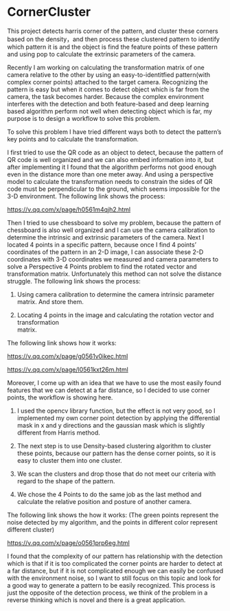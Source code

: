 # CornerCluster
This project detects harris corner of the pattern, and cluster these corners based on the density，and then process these clustered pattern to identify which pattern it is and the object is find the feature points of these pattern and using pop to calculate the extrinsic parameters of the camera. 


Recently I am working on calculating the transformation matrix of one camera relative to the other by using an easy-to-identitfied pattern(with complex corner points) attached to the target camera. Recognizing the  pattern is easy but when it comes to detect object which is far from the camera, the task becomes harder. Because the complex environment interferes with the detection and both feature-based and deep learning based algorithm perform not well when detecting object which is far, my purpose is to design a workflow to solve this problem.

To solve this problem I have tried different ways both to detect the pattern’s key points and to calculate the transformation.

I first tried to use the QR code as an object to detect, because the pattern of QR code is well organized and we can also embed information into it, but after implementing it I found that the algorithm performs not good enough even in the distance more than one meter away. And using a perspective model to calculate the transformation needs to constrain the sides of QR code must be perpendicular to the ground, which seems impossible for the 3-D environment. The following link shows the process:

https://v.qq.com/x/page/h0561m4qjh2.html



Then I tried to use chessboard to solve my problem, because the pattern of chessboard is also well organized and I can use the camera calibration to determine the intrinsic and extrinsic parameters of the camera. Next I located 4 points in a specific pattern, because once I find 4 points’ coordinates of the pattern in an 2-D image, I can associate these 2-D coordinates with 3-D coordinates we measured and camera parameters to solve a Perspective 4 Points problem to find the rotated vector and transformation matrix. Unfortunately this method can not solve the distance struggle. The following link shows the process:

1. Using camera calibration to determine the camera intrinsic parameter matrix. And store them.

2. Locating 4 points in the image and calculating the rotation vector and transformation    
matrix.

 The following link shows how it works:

https://v.qq.com/x/page/g0561v0ikec.html

https://v.qq.com/x/page/l0561kxt26m.html



Moreover, I come up with an idea that we have to use the most easily found features that we can detect at a far distance, so I decided to use corner points, the workflow is showing here.
1.  I used the opencv library function, but the effect is not very good, so I implemented my own corner point detection by applying the differential mask in x and y directions and the gaussian mask which is slightly different from Harris method.

2. The next step is to use Density-based clustering algorithm to cluster these points, because our pattern has the dense corner points, so it is easy to cluster them into one cluster.

3. We scan the clusters and drop those that do not meet our criteria with regard to the shape of the pattern. 

4. We chose the 4 Points to do the same job as the last method and calculate the relative position and posture of another camera. 

 The following link shows the how it works:
(The green points represent the noise detected by my algorithm, and the points in different color represent different cluster)

https://v.qq.com/x/page/o0561prp6eg.html

I found that the complexity of our pattern has relationship with the detection which is that if it is too complicated the corner points are harder to detect at a far distance, but if it is not complicated enough we can easily be confused with the environment noise, so I want to still focus on this topic and look for a good way to generate a pattern to be easily recognized. This process is just the opposite of the detection process, we think of the problem in a reverse thinking which is novel and there is a great application. 
